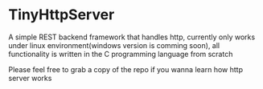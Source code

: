 # TinyHttpServer
A simple REST backend framework that handles http, currently only works under linux environment(windows version is comming soon), all functionality is written in the C programming language from scratch

Please feel free to grab a copy of the repo if you wanna learn how http server works

